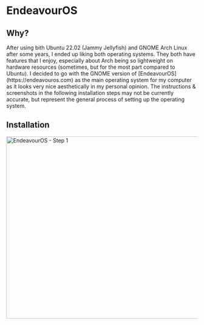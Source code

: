 # EndeavourOS

## Why?
<p>
  After using bith Ubuntu 22.02 (Jammy Jellyfish) and GNOME Arch Linux after some years, I ended up liking both operating systems. They both have features that I enjoy, especially about Arch being so lightweight on hardware resources (sometimes, but for the most part compared to Ubuntu). I decided to go with the GNOME version of [EndeavourOS](https://endeavouros.com) as the main operating system for my computer as it looks very nice aesthetically in my personal opinion. The instructions & screenshots in the following installation steps may not be currently accurate, but represent the general process of setting up the operating system.
</p>

## Installation
<img width="667" height="479" alt="EndeavourOS - Step 1" src="https://github.com/user-attachments/assets/13b86729-8768-422b-9837-ada67c975273" />
